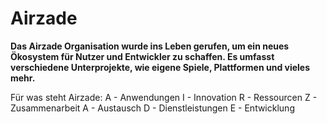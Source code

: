 # Airzade

**Das Airzade Organisation wurde ins Leben gerufen, um ein neues Ökosystem für Nutzer und Entwickler zu schaffen. Es umfasst verschiedene Unterprojekte, wie eigene Spiele, Plattformen und vieles mehr.**

Für was steht Airzade:
A - Anwendungen
I - Innovation
R - Ressourcen
Z - Zusammenarbeit
A - Austausch
D - Dienstleistungen
E - Entwicklung
